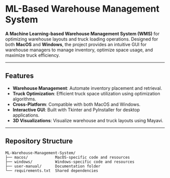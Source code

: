 # ML-Based Warehouse Management System

**A Machine Learning-based Warehouse Management System (WMS)** for optimizing warehouse layouts and truck loading operations. Designed for both **MacOS** and **Windows**, the project provides an intuitive GUI for warehouse managers to manage inventory, optimize space usage, and maximize truck efficiency.

---

## Features
- **Warehouse Management**: Automate inventory placement and retrieval.
- **Truck Optimization**: Efficient truck space utilization using optimization algorithms.
- **Cross-Platform**: Compatible with both MacOS and Windows.
- **Interactive GUI**: Built with Tkinter and PyInstaller for desktop applications.
- **3D Visualizations**: Visualize warehouse and truck layouts using Mayavi.

---
## Repository Structure

```plaintext
ML-Warehouse-Management-System/
├── macos/            MacOS-specific code and resources
├── windows/          Windows-specific code and resources
├── user-manual/      Documentation folder
└── requirements.txt  Shared dependencies
